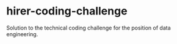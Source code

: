 # hirer-coding-challenge
 Solution to the technical coding challenge for the position of data engineering. 
